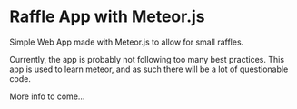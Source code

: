 # Raffle App with Meteor.js

Simple Web App made with Meteor.js to allow for small raffles.

Currently, the app is probably not following too many best practices.
This app is used to learn meteor, and as such there will be a lot of questionable code.

More info to come...